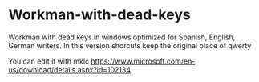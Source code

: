 # Workman-with-dead-keys
Workman with dead keys in windows optimized for Spanish, English, German writers.
In this version shorcuts keep the original place of qwerty  

You can edit it with mklc
https://www.microsoft.com/en-us/download/details.aspx?id=102134
